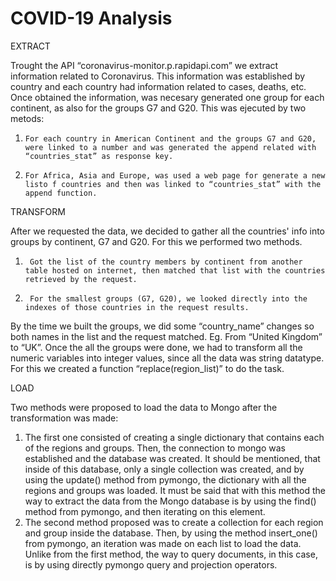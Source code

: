 # COVID-19 Analysis  

EXTRACT 

Trought the API “coronavirus-monitor.p.rapidapi.com” we extract information related to Coronavirus. This information was established by country and each country had information related to cases, deaths, etc. Once obtained the information, was necesary generated one group for each continent, as also for the groups G7 and G20. This was ejecuted by two metods:
1.     For each country in American Continent and the groups G7 and G20, were linked to a number and was generated the append related with “countries_stat” as response key.
2.     For Africa, Asia and Europe, was used a web page for generate a new listo f countries and then was linked to “countries_stat” with the append function.

TRANSFORM

After we requested the data, we decided to gather all the countries' info into groups by continent, G7 and G20.
For this we performed two methods.
1.      Got the list of the country members by continent from another table hosted on internet, then matched that list with the countries retrieved by the request.
2.      For the smallest groups (G7, G20), we looked directly into the indexes of those countries in the request results.
By the time we built the groups, we did some “country_name” changes so both names in the list and the request matched. Eg. From “United Kingdom” to “UK”.
Once the all the groups were done, we had to transform all the numeric variables into integer values, since all the data was string datatype. For this we created a function “replace(region_list)” to do the task.

LOAD

Two methods were proposed to load the data to Mongo after the transformation was made:
1.    The first one consisted of creating a single dictionary that contains each of the regions and groups. Then, the connection to mongo was established and the database was created. It should be mentioned, that inside of this database, only a single collection was created, and by using the update() method from pymongo, the dictionary with all the regions and groups was loaded. It must be said that with this method the way to extract the data from the Mongo database is by using the find() method from pymongo, and then iterating on this element.
2.    The second method proposed was to create a collection for each region and group inside the database. Then, by using the method  insert_one() from pymongo, an iteration was made on each list to load the data. Unlike from the first method, the way to query documents, in this case, is by using directly pymongo query and projection operators.
